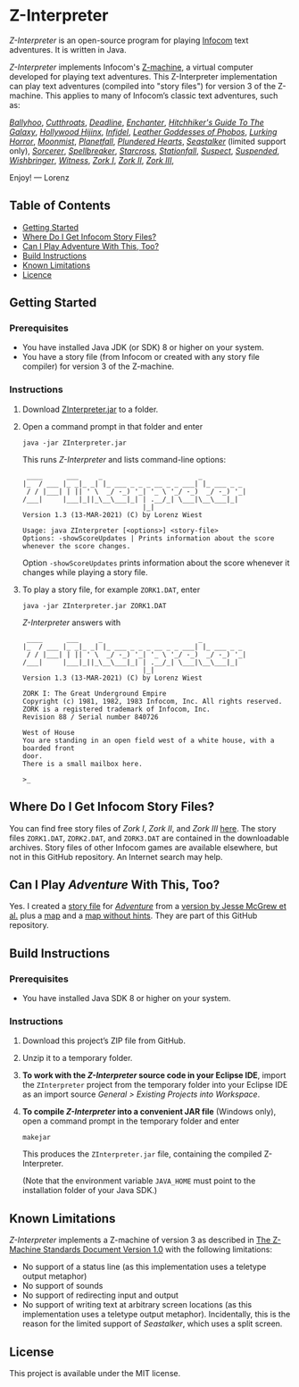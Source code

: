 # Z-Interpreter

_Z-Interpreter_ is an open-source program for playing [Infocom](https://en.wikipedia.org/wiki/Infocom) text adventures.
It is written in Java.

_Z-Interpreter_ implements Infocom's [Z-machine](https://en.wikipedia.org/wiki/Z-machine), a virtual computer developed for playing text adventures. This Z-Interpreter implementation can play text adventures (compiled into "story files") for version 3 of the Z-machine. This applies to many of Infocom&rsquo;s classic text adventures, such as:

[_Ballyhoo_](https://en.wikipedia.org/wiki/Ballyhoo_(video_game)),
[_Cutthroats_](https://en.wikipedia.org/wiki/Cutthroats_(video_game)),
[_Deadline_](https://en.wikipedia.org/wiki/Deadline_(video_game)),
[_Enchanter_](https://en.wikipedia.org/wiki/Enchanter_(video_game)),
[_Hitchhiker's Guide To The Galaxy_](https://en.wikipedia.org/wiki/The_Hitchhiker%27s_Guide_to_the_Galaxy_(computer_game)),
[_Hollywood Hijinx_](https://en.wikipedia.org/wiki/Hollywood_Hijinx),
[_Infidel_](https://en.wikipedia.org/wiki/Infidel_(video_game)),
[_Leather Goddesses of Phobos_](https://en.wikipedia.org/wiki/Leather_Goddesses_of_Phobos),
[_Lurking Horror_](https://en.wikipedia.org/wiki/The_Lurking_Horror),
[_Moonmist_](https://en.wikipedia.org/wiki/Moonmist),
[_Planetfall_](https://en.wikipedia.org/wiki/Planetfall),
[_Plundered Hearts_](https://en.wikipedia.org/wiki/Plundered_Hearts),
[_Seastalker_](https://en.wikipedia.org/wiki/Seastalker) (limited support only),
[_Sorcerer_](https://en.wikipedia.org/wiki/Sorcerer_(video_game)),
[_Spellbreaker_](https://en.wikipedia.org/wiki/Spellbreaker),
[_Starcross_](https://en.wikipedia.org/wiki/Starcross_(video_game)),
[_Stationfall_](https://en.wikipedia.org/wiki/Stationfall),
[_Suspect_](https://en.wikipedia.org/wiki/Suspect_(video_game)),
[_Suspended_](https://en.wikipedia.org/wiki/Suspended_(video_game)),
[_Wishbringer_](https://en.wikipedia.org/wiki/Wishbringer),
[_Witness_](https://en.wikipedia.org/wiki/The_Witness_(1983_video_game)),
[_Zork I_](https://en.wikipedia.org/wiki/Zork_I),
[_Zork II_](https://en.wikipedia.org/wiki/Zork_II),
[_Zork III_](https://en.wikipedia.org/wiki/Zork_III),

Enjoy! &mdash; Lorenz

## Table of Contents
* [Getting Started](#getting-started)
* [Where Do I Get Infocom Story Files?](#where-do-i-get-infocom-story-files)
* [Can I Play Adventure With This, Too?](#can-i-play-adventure-with-this-too)
* [Build Instructions](#build-instructions)
* [Known Limitations](#known-limitations)
* [Licence](#license)

## Getting Started

### Prerequisites
* You have installed Java JDK (or SDK) 8 or higher on your system.
* You have a story file (from Infocom or created with any story file compiler) for version 3 of the Z-machine. 

### Instructions
1. Download [ZInterpreter.jar](https://github.com/lwiest/ZInterpreter/releases/download/latest/ZInterpreter.jar) to a folder.
2. Open a command prompt in that folder and enter
   ``` 
   java -jar ZInterpreter.jar
   ```
   This runs _Z-Interpreter_ and lists command-line options:
   ```
    ____      ___     _                        _           
   |_  / ___ |_ _|_ _| |_ ___ _ _ _ __ _ _ ___| |_ ___ _ _ 
    / / |___| | || ' \  _/ -_) '_| '_ \ '_/ -_)  _/ -_) '_|
   /___|     |___|_||_\__\___|_| | .__/_| \___|\__\___|_|  
                                 |_|                       
   Version 1.3 (13-MAR-2021) (C) by Lorenz Wiest

   Usage: java ZInterpreter [<options>] <story-file>
   Options: -showScoreUpdates | Prints information about the score whenever the score changes.
   ```
   Option `-showScoreUpdates` prints information about the score whenever it changes while playing a story file.

3. To play a story file, for example `ZORK1.DAT`, enter
   ```
   java -jar ZInterpreter.jar ZORK1.DAT
   ```
   _Z-Interpreter_ answers with
   ```
    ____      ___     _                        _           
   |_  / ___ |_ _|_ _| |_ ___ _ _ _ __ _ _ ___| |_ ___ _ _ 
    / / |___| | || ' \  _/ -_) '_| '_ \ '_/ -_)  _/ -_) '_|
   /___|     |___|_||_\__\___|_| | .__/_| \___|\__\___|_|  
                                 |_|                       
   Version 1.3 (13-MAR-2021) (C) by Lorenz Wiest

   ZORK I: The Great Underground Empire
   Copyright (c) 1981, 1982, 1983 Infocom, Inc. All rights reserved.
   ZORK is a registered trademark of Infocom, Inc.
   Revision 88 / Serial number 840726

   West of House
   You are standing in an open field west of a white house, with a boarded front
   door.
   There is a small mailbox here.

   >_
   ```

## Where Do I Get Infocom Story Files?
You can find free story files of _Zork I_, _Zork II_, and _Zork III_ [here](http://www.infocom-if.org/downloads/downloads.html). The story files `ZORK1.DAT`, `ZORK2.DAT`, and `ZORK3.DAT` are contained in the downloadable archives. Story files of other Infocom games are available elsewhere, but not in this GitHub repository. An Internet search may help.

## Can I Play _Adventure_ With This, Too?
Yes. I created a [story file](adventure/Adventure.dat) for [_Adventure_](https://en.wikipedia.org/wiki/Colossal_Cave_Adventure) from a [version by Jesse McGrew et al.](https://www.ifarchive.org/if-archive/infocom/compilers/zilf/zilf-0.8.zip) plus a [map](adventure/Adventure.Map.pdf) and a [map without hints](adventure/Adventure.MapWithoutHints.pdf). They are part of this GitHub repository.

## Build Instructions

### Prerequisites
* You have installed Java SDK 8 or higher on your system.

### Instructions
1. Download this project&rsquo;s ZIP file from GitHub.
2. Unzip it to a temporary folder.
3. **To work with the _Z-Interpreter_ source code in your Eclipse IDE**, import the `ZInterpreter` project from the temporary folder into your Eclipse 
IDE as an import source _General > Existing Projects into Workspace_.
4. **To compile _Z-Interpreter_ into a convenient JAR file** (Windows only), open a command prompt in the temporary folder 
and enter
   ```
   makejar
   ```
   This produces the `ZInterpreter.jar` file, containing the compiled Z-Interpreter.
   
   (Note that the environment variable `JAVA_HOME` must point to the installation folder of your Java SDK.)

## Known Limitations
_Z-Interpreter_ implements a Z-machine of version 3 as described in [The Z-Machine Standards Document Version 1.0](https://www.ifarchive.org/if-archive/infocom/interpreters/specification/z-spec10-pdf.zip) with the following limitations:
* No support of a status line (as this implementation uses a teletype output metaphor)
* No support of sounds
* No support of redirecting input and output
* No support of writing text at arbitrary screen locations (as this implementation uses a teletype output metaphor). Incidentally, this is the reason for the limited support of _Seastalker_, which uses a split screen.

## License
This project is available under the MIT license.

